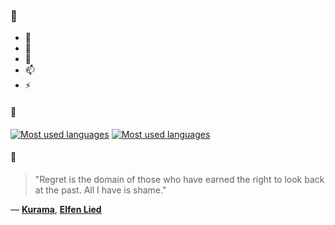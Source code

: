 ### 👋

- 🔭
- 🌱
- 💬
- 📫
- ⚡

#### 🧏

[![Most used languages](https://github-readme-stats-aynah.vercel.app/api/top-langs/?username=aynh&theme=solarized-dark&langs_count=6&layout=compact&hide_title=true)](https://github.com/anuraghazra/github-readme-stats#gh-dark-mode-only)
[![Most used languages](https://github-readme-stats-aynah.vercel.app/api/top-langs/?username=aynh&theme=solarized-light&langs_count=6&layout=compact&hide_title=true)](https://github.com/anuraghazra/github-readme-stats#gh-light-mode-only)

#### 💬

> "Regret is the domain of those who have earned the right to look back at the past. All I have is shame."

&mdash; [**Kurama**](https://myanimelist.net/character.php?q=Kurama&cat=character), [**Elfen Lied**](https://myanimelist.net/search/all?q=Elfen%20Lied&cat=all)
